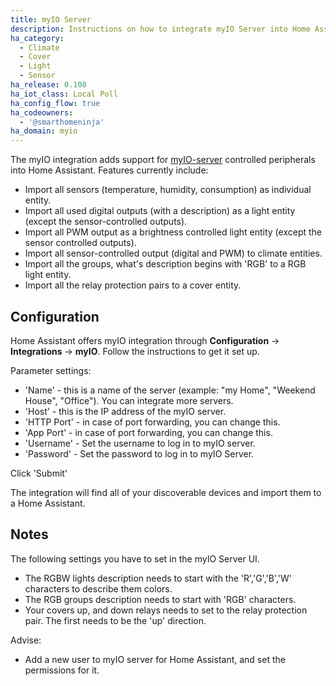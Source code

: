 ```yaml
---
title: myIO Server
description: Instructions on how to integrate myIO Server into Home Assistant.
ha_category:
  - Climate
  - Cover
  - Light
  - Sensor
ha_release: 0.108
ha_iot_class: Local Poll
ha_config_flow: true
ha_codeowners:
  - '@smarthomeninja'
ha_domain: myio
---
```


The myIO integration adds support for [myIO-server](https://myio.com) controlled peripherals into Home Assistant. Features currently include:

- Import all sensors (temperature, humidity, consumption) as individual entity.
- Import all used digital outputs (with a description) as a light entity (except the sensor-controlled outputs).
- Import all PWM output as a brightness controlled light entity (except the sensor controlled outputs).
- Import all sensor-controlled output (digital and PWM) to climate entities.
- Import all the groups, what's description begins with 'RGB' to a RGB light entity.
- Import all the relay protection pairs to a cover entity. 

## Configuration

Home Assistant offers myIO integration through **Configuration** -> **Integrations** -> **myIO**. Follow the instructions to get it set up.

Parameter settings:

- 'Name' - this is a name of the server (example: "my Home", "Weekend House", "Office"). You can integrate more servers.
- 'Host' - this is the IP address of the myIO server.
- 'HTTP Port' - in case of port forwarding, you can change this.
- 'App Port' - in case of port forwarding, you can change this.
- 'Username' - Set the username to log in to myIO server.
- 'Password' - Set the password to log in to myIO Server.

Click 'Submit'

The integration will find all of your discoverable devices and import them to a Home Assistant.

## Notes

The following settings you have to set in the myIO Server UI.

  - The RGBW lights description needs to start with the 'R','G','B','W' characters to describe them colors.
  - The RGB groups description needs to start with 'RGB' characters.
  - Your covers up, and down relays needs to set to the relay protection pair. The first needs to be the 'up' direction.

Advise:
  - Add a new user to myIO server for Home Assistant, and set the permissions for it.
